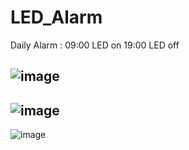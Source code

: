 # LED_Alarm
Daily Alarm : 09:00 LED on
              19:00 LED off
              
![image](https://user-images.githubusercontent.com/72288990/167880642-894ebdc5-b855-4173-b51e-b82551300e9c.png)
---------------------------------------------------------------------------------------------------------------
![image](https://user-images.githubusercontent.com/72288990/167880765-30e12c8d-6e51-4ff5-a7c0-708817721597.png)
---------------------------------------------------------------------------------------------------------------
![image](https://user-images.githubusercontent.com/72288990/167881020-1b3dd3db-793f-4480-98cf-aa33b9d58b71.png)
